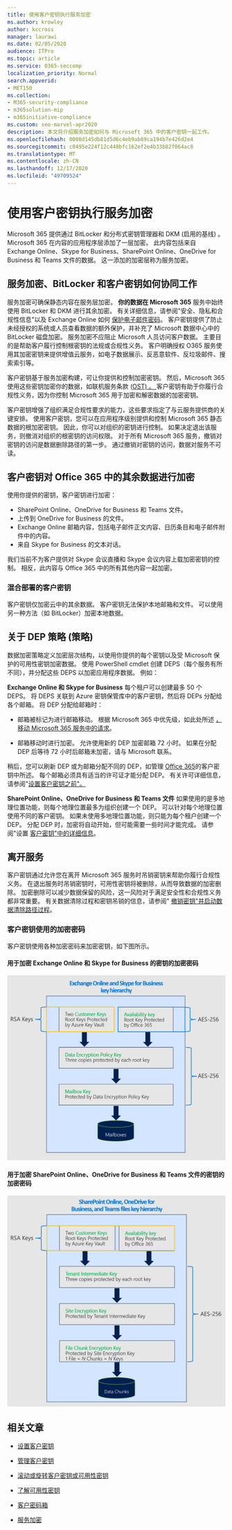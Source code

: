```yaml
---
title: 使用客户密钥执行服务加密
ms.author: krowley
author: kccross
manager: laurawi
ms.date: 02/05/2020
audience: ITPro
ms.topic: article
ms.service: O365-seccomp
localization_priority: Normal
search.appverid:
- MET150
ms.collection:
- M365-security-compliance
- m365solution-mip
- m365initiative-compliance
ms.custom: seo-marvel-apr2020
description: 本文将介绍服务加密如何与 Microsoft 365 中的客户密钥一起工作。
ms.openlocfilehash: 0008d145db81d5d6c4eb9ab89ca194b7e426d2e4
ms.sourcegitcommit: c0495e224f12c448bfc162ef2e4b33b82f064ac8
ms.translationtype: MT
ms.contentlocale: zh-CN
ms.lasthandoff: 12/17/2020
ms.locfileid: "49709524"
---
```

# <a name="service-encryption-with-customer-key"></a>使用客户密钥执行服务加密

Microsoft 365 提供通过 BitLocker 和分布式密钥管理器和 DKM (启用的基线) 。 Microsoft 365 在内容的应用程序层添加了一层加密。 此内容包括来自 Exchange Online、Skype for Business、SharePoint Online、OneDrive for Business 和 Teams 文件的数据。 这一添加的加密层称为服务加密。

## <a name="how-service-encryption-bitlocker-and-customer-key-work-together"></a>服务加密、BitLocker 和客户密钥如何协同工作

服务加密可确保静态内容在服务层加密。 **你的数据在 Microsoft 365** 服务中始终使用 BitLocker 和 DKM 进行其余加密。 有关详细信息，请参阅"安全、隐私和合规性信息"以及 Exchange Online 如何 [保护电子邮件密码](exchange-online-secures-email-secrets.md)。 客户密钥提供了防止未经授权的系统或人员查看数据的额外保护，并补充了 Microsoft 数据中心中的 BitLocker 磁盘加密。 服务加密不应阻止 Microsoft 人员访问客户数据。 主要目的是帮助客户履行控制根密钥的法规或合规性义务。 客户明确授权 O365 服务使用其加密密钥来提供增值云服务，如电子数据展示、反恶意软件、反垃圾邮件、搜索索引等。

客户密钥基于服务加密构建，可让你提供和控制加密密钥。 然后，Microsoft 365 使用这些密钥加密你的数据，如联机服务条款 ([OST) 。 ](https://www.microsoft.com/licensing/product-licensing/products.aspx) 客户密钥有助于你履行合规性义务，因为你控制 Microsoft 365 用于加密和解密数据的加密密钥。
  
客户密钥增强了组织满足合规性要求的能力，这些要求指定了与云服务提供商的关键安排。 使用客户密钥，您可以在应用程序级别提供和控制 Microsoft 365 静态数据的根加密密钥。 因此，你可以对组织的密钥进行控制。 如果决定退出该服务，则撤消对组织的根密钥的访问权限。 对于所有 Microsoft 365 服务，撤销对密钥的访问是数据删除路径的第一步。 通过撤销对密钥的访问，数据对服务不可读。

## <a name="customer-key-encrypts-data-at-rest-in-office-365"></a>客户密钥对 Office 365 中的其余数据进行加密

使用你提供的密钥，客户密钥进行加密：

- SharePoint Online、OneDrive for Business 和 Teams 文件。
- 上传到 OneDrive for Business 的文件。
- Exchange Online 邮箱内容，包括电子邮件正文内容、日历条目和电子邮件附件中的内容。
- 来自 Skype for Business 的文本对话。

我们当前不为客户提供对 Skype 会议直播和 Skype 会议内容上载加密密钥的控制。 相反，此内容与 Office 365 中的所有其他内容一起加密。

### <a name="customer-key-with-hybrid-deployments"></a>混合部署的客户密钥

客户密钥仅加密云中的其余数据。 客户密钥无法保护本地邮箱和文件。 可以使用另一种方法（如 BitLocker）加密本地数据。

## <a name="about-the-data-encryption-policy-dep"></a>关于 DEP 策略 (策略) 

数据加密策略定义加密层次结构，以使用你提供的每个密钥以及受 Microsoft 保护的可用性密钥加密数据。 使用 PowerShell cmdlet 创建 DEPS（每个服务有所不同），并分配这些 DEPS 以加密应用程序数据。 例如：

**Exchange Online 和 Skype for Business** 每个租户可以创建最多 50 个 DEPS。 将 DEPS 关联到 Azure 密钥保管库中的客户密钥，然后将 DEPs 分配给各个邮箱。 将 DEP 分配给邮箱时：

- 邮箱被标记为进行邮箱移动。 根据 Microsoft 365 中优先级，如此处所述 [，移动 Microsoft 365 服务中的请求](https://docs.microsoft.com/exchange/mailbox-migration/office-365-migration-best-practices#move-requests-in-the-office-365-service)。

- 邮箱移动时进行加密。 允许使用新的 DEP 加密邮箱 72 小时。 如果在分配 DEP 后等待 72 小时后邮箱未加密，请与 Microsoft 联系。

稍后，您可以刷新 DEP 或为邮箱分配不同的 DEP，如管理 [Office 365](customer-key-manage.md)的客户密钥中所述。 每个邮箱必须具有适当的许可证才能分配 DEP。 有关许可详细信息，请参阅"[设置客户密钥之前"。](customer-key-set-up.md#before-you-set-up-customer-key)

**SharePoint Online、OneDrive for Business 和 Teams 文件** 如果使用的是多地理位置功能，则每个地理位置最多为组织创建一个 DEP。 可以针对每个地理位置使用不同的客户密钥。 如果未使用多地理位置功能，则只能为每个租户创建一个 DEP。 分配 DEP 时，加密将自动开始，但可能需要一些时间才能完成。 请参阅"设置 [客户密钥"中的详细信息](customer-key-set-up.md)。

## <a name="leaving-the-service"></a>离开服务

客户密钥通过允许您在离开 Microsoft 365 服务时吊销密钥来帮助你履行合规性义务。 在退出服务时吊销密钥时，可用性密钥将被删除，从而导致数据的加密删除。 加密删除可以减少数据保留的风险，这一风险对于满足安全性和合规性义务都非常重要。 有关数据清除过程和密钥吊销的信息，请参阅" [撤销密钥"并启动数据清除路径过程](customer-key-manage.md#revoke-your-keys-and-start-the-data-purge-path-process)。

### <a name="encryption-ciphers-used-by-customer-key"></a>客户密钥使用的加密密码

客户密钥使用各种加密密码来加密密钥，如下图所示。

#### <a name="encryption-ciphers-used-to-encrypt-keys-for-exchange-online-and-skype-for-business"></a>用于加密 Exchange Online 和 Skype for Business 的密钥的加密密码

![Exchange Online 客户密钥的加密密码](../media/customerkeyencryptionhierarchiesexchangeskype.png)

#### <a name="encryption-ciphers-used-to-encrypt-keys-for-sharepoint-online-onedrive-for-business-and-teams-files"></a>用于加密 SharePoint Online、OneDrive for Business 和 Teams 文件的密钥的加密密码

![SharePoint Online 客户密钥的加密密码](../media/customerkeyencryptionhierarchiessharepointonedriveteamsfiles.png)

## <a name="related-articles"></a>相关文章

- [设置客户密钥](customer-key-set-up.md)

- [管理客户密钥](customer-key-manage.md)

- [滚动或旋转客户密钥或可用性密钥](customer-key-availability-key-roll.md)

- [了解可用性密钥](customer-key-availability-key-understand.md)

- [客户密码箱](customer-lockbox-requests.md)

- [服务加密](office-365-service-encryption.md)
